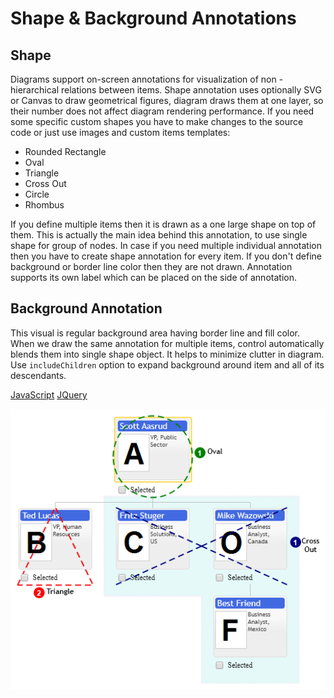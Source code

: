 # Shape & Background Annotations
## Shape
Diagrams support on-screen annotations for visualization of non - hierarchical relations between items. Shape annotation uses optionally SVG or Canvas to draw geometrical figures, diagram draws them at one layer, so their number does not affect diagram rendering performance. If you need some specific custom shapes you have to make changes to the source code or just use images and custom items templates:
* Rounded Rectangle
* Oval
* Triangle
* Cross Out
* Circle
* Rhombus

If you define multiple items then it is drawn as a one large shape on top of them. This is actually the main idea behind this annotation, to use single shape for group of nodes. In case if you need multiple individual annotation then you have to create shape annotation for every item. If you don't define background or border line color then they are not drawn. Annotation supports its own label which can be placed on the side of annotation.

## Background Annotation
This visual is regular background area having border line and fill color. When we draw the same annotation for multiple items, control automatically blends them into single shape object. It helps to minimize clutter in diagram. Use `includeChildren` option to expand background around item and all of its descendants. 

[JavaScript](javascript.controls/CaseShapeAnnotation.html)
[JQuery](jquery.widgets/CaseShapeAnnotation.html)

![Screenshot](images/screenshots/CaseShapeAnnotation.png)